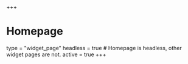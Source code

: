 +++
# Homepage
type = "widget_page"
headless = true  # Homepage is headless, other widget pages are not.
active = true
+++
